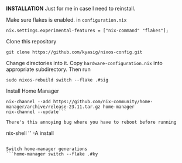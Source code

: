 **INSTALLATION**
Just for me in case I need to reinstall.

Make sure flakes is enabled. 
in ``configuration.nix``
```
nix.settings.experimental-features = ["nix-command" "flakes"];
```

Clone this repository
```
git clone https://github.com/kyasig/nixos-config.git
```

Change directories into it. Copy ``hardware-configuration.nix`` into appropriate subdirectory. Then run
```
sudo nixos-rebuild switch --flake .#sig
```

Install Home Manager
```
nix-channel --add https://github.com/nix-community/home-manager/archive/release-23.11.tar.gz home-manager
nix-channel --update```

There's this annoying bug where you have to reboot before running
```
nix-shell '<home-manager>' -A install
```

Switch home-manager generations 
```home-manager switch --flake .#ky
```
